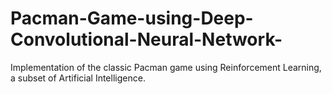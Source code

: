 # Pacman-Game-using-Deep-Convolutional-Neural-Network-
Implementation of the classic Pacman game using Reinforcement Learning, a subset of Artificial Intelligence. 
